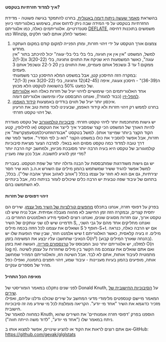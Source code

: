   #### איך למדוד חזרתיות בטקסט?
  בהשראת [מאמר שעשה ניתוח דומה באנגלית,](https://pudding.cool/2017/05/song-repetition/) בחרנו להתמקד בגישה פשוטה - מדידת החזרתיות בטקסט על פי המידה שבה ניתן לדחוס אותו, בשימוש באלגוריתמי כיווץ סטנדרטיים.
  אלגוריתמים כאלה, כמו אלגוריתם [DEFLATE](https://he.wikipedia.org/wiki/Gzip), משמשים בתוכנות דחיסה כמו Winzip, ואפשר לחלק אותם לשני חלקים:  
  
  1. צמצום אורך הטקסט על ידי זיהוי חזרות, ומתן הפנייה למקום קודם במקום העתקה מחדש.  
  למשל, המשפט "אין אין אין חגיגה, בלי בלי בלי בלי עוגה" יכול להיכתב בתור "אין (1-3)2x חגיגה, בלי (20-22)3x עוגה", כאשר המשמעות היא שניקח את התווים ממקום 1 עד 3 ונשכפל אותם פעמיים, ואת התווים בין 20 ל-22 ונשכפל אותם 3 פעמים.  
  במקרה הזה החיסכון קטן, אבל במשפט המלא  החיסכון כבר משמעותי:  
  "אין (1-3)2x חגיגה, בלי (20-22)3x עוגה, איפה (42-45)12x ה(36-39)" - חיסכון של כמעט 50% בהשוואה לטקסט הלא מכווץ.  
  אחד האלגוריתמים הכי שימושיים לזיהוי יעיל של חזרות כאלה הוא [אלגוריתם למפל-זיו](https://he.wikipedia.org/wiki/%D7%90%D7%9C%D7%92%D7%95%D7%A8%D7%99%D7%AA%D7%9D_%D7%9C%D7%9E%D7%A4%D7%9C-%D7%96%D7%99%D7%95) (כבוד למגזר!), ואנחנו התבססנו עליו ומימשנו אלגוריתם דומה.  
  2. איכסון יותר יעיל של תווים בודדים באמצעות [קידוד האפמן](https://he.wikipedia.org/wiki/%D7%A7%D7%95%D7%93_%D7%94%D7%90%D7%A4%D7%9E%D7%9F).  
  בחרנו לממש רק זיהוי חזרות ולא קידוד האפמן, שבעינינו לוכד פחות טוב את הרעיון של זיהוי טקסט חזרתי.  

יש גישות מתוחכמות יותר לזיהי טקסט חזרתי. [סיבוכיות קולמוגורוב](https://he.wikipedia.org/wiki/%D7%A1%D7%99%D7%91%D7%95%D7%9B%D7%99%D7%95%D7%AA_%D7%A7%D7%95%D7%9C%D7%9E%D7%95%D7%92%D7%95%D7%A8%D7%95%D7%91) של טקסט מוגדרת להיות האורך של המשפט הכי קצר שמסביר איך לייצר את הטקסט (או לחילופין, קטע הקוד הקצר ביותר שמייצר אותו).
למשל בטקסט "אבגדהוזחטיכלמנסעפצקרשת" אין חזרות, אבל אפשר להסביר את כולו במשפט הקצר "הא-ב לפי הסדר". אפשר לומר שזו דרך טובה למדוד כמה טקסט מסוים הוא בנאלי.
למרבה הצער מציאת סיבוכיות קולמוגורוב של טקסט היא בעיה הרבה יותר מסובכת מכיווץ, ולמחשב יקח הרבה יותר מדי זמן להגיע לתשובה. אבל נכון שזה מעניין?  
  
יש גם גישות משודרגות שמתבססות על הבנה גדולה יותר של שפת הטקסט. בעברית למשל אפשר להגיד ששיר שמשתמש בהמון מילים עם השורש א.ה.ב הוא שיר חסר יצירתיות, גם אם הוא לא חוזר על עצמו בכלל ("אוהב לאהוב אותך אהבה שלי").
 בכלל, בתחום של עיבוד שפה טבעית יש הרבה כלים שיכולים לעזור בניתוח כזה, אבל בינתיים לא השתמשנו בהם.
  
 #### זיהוי דפוסים של חזרות
  בפרק על דפוסי חזרה, אנחנו בתכלס [מחפשים קורלציות של השיר מול עצמו](https://en.wikipedia.org/wiki/Cross-correlation).
  שירים הם יחסית קצרים, ובמקרה הזה זמן החישוב לא מהווה מגבלה אמיתית. אבל נניח שיש לנו טקסט ארוך, עם חזרות מסוגים שונים, ואנחנו רוצים לאסוף מידע האלמנטים החוזרים בו.
  תדמיינו שיש לנו שני עותקים של השיר S, ואנחנו מחליקים אחד מהם על גבי השני, ושואלים את עצמנו לכל הזזה בכמה מילים S חופף ל-S+t. אם יש הרבה כאלה, כנראה שיש אלמנט חוזר, שבין שתי הופעות שלו יש t מילים.
  זו בעיה קלאסית, כאשר האלגוריתם הנאיבי שתחשבו עליו יבצע את המשימה בזמן O(n²) (בהנחה שאורך המילים קבוע).  
  למזלנו, יש אלגוריתם יותר טוב המבוסס על [טרנספורם פורייה](https://he.wikipedia.org/wiki/FFT), העושה זאת בזמן O(n log n).
  ואם אתם שואלים את עצמכם מה הקשר בין מילים שחוזרות על עצמן לשיטה מתמטית לעיבוד אותות, אתם לא לבד. אבל השיטה הזו, והאלגוריתם המהיר שמחשב אותה, מופיעים בהמון בעיות מעניינות - עיבוד שמע, זיהוי חפצים בתמונה, ואפילו כפל מהיר של מספרים ענקיים.


#### מאיפה הכל התחיל
לפני שנים נתקלנו במאמר הומוריסטי של Donald Knuth, על [הסיבוכיות החישובית של שירים](https://citeseerx.ist.psu.edu/viewdoc/download?doi=10.1.1.435.7698&rep=rep1&type=pdf).  
המאמר מיישם קונספטים מלימודי מדעי המחשב על שירים שכולנו גדלנו עליהם, ואפילו מזכיר כדוגמא את השיר "אחד מי יודע".
הקריאה מומלצת לכל מי שיודע מה זה סיבוכיות חישובית.  
כמחווה למאמר של Knuth, הוספנו בפרק 'דפוסי חזרה אומנותיים' את השירים שהוא ניתח במאמר שלו ("אחד מי יודע", "לדוד משה הייתה חווה").  
  
  אם אתם רוצים לראות את הקוד או להציע שינויים, אפשר למצוא אותו ב-GitHub:  
  https://github.com/gevak/glglstats
